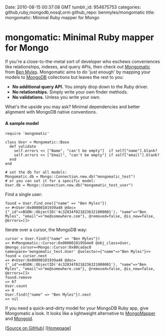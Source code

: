 Date: 2010-08-15 00:37:08 GMT
tumblr_id: 954675753
categories: github,ruby,mongodb,nosql,orm
github_repo: benmyles/mongomatic
title: mongomatic: Minimal Ruby mapper for Mongo

# mongomatic: Minimal Ruby mapper for Mongo

If you're a close-to-the-metal sort of developer who eschews conveniences like relationships, indexes, and query APIs, then check out [Mongomatic](http://github.com/benmyles/mongomatic) from [Ben Myles](http://github.com/benmyles). Mongomatic aims to do 'just enough' by mapping your models to [MongoDB](http://mongodb.org) collections but leaves the rest to you:

* **No additional query API.** You simply drop down to the Ruby driver.
* **No relationships.** Simply write your own finder methods.
* **No validations.** Unless you write your own.

What's the upside you may ask? Minimal dependencies and better alignment with MongoDB native conventions.

#### A sample model

    require 'mongomatic'

    class User < Mongomatic::Base
      def validate
        self.errors << ["Name", "can't be empty"]  if self["name"].blank?
        self.errors << ["Email", "can't be empty"] if self["email"].blank?
      end
    end

    # set the db for all models:
    Mongomatic.db = Mongo::Connection.new.db("mongomatic_test")
    # or you can set it for a specific model:
    User.db = Mongo::Connection.new.db("mongomatic_test_user")
    
Find a single user:

    found = User.find_one({"name" => "Ben Myles"})
    => #<User:0x00000101939a48 @doc={"_id"=>BSON::ObjectID('4c32834f0218236321000001'), "name"=>"Ben Myles", "email"=>"me@somewhere.com"}, @removed=false, @is_new=false, @errors=[]>


Iterate over a cursor, the MongoDB way:

    cursor = User.find({"name" => "Ben Myles"})
    => #<Mongomatic::Cursor:0x0000010195b4e0 @obj_class=User, @mongo_cursor=<Mongo::Cursor:0x80cadac0 namespace='mongomatic_test.User' @selector={"name"=>"Ben Myles"}>>
    found = cursor.next
    => #<User:0x00000101939a48 @doc={"_id"=>BSON::ObjectID('4c32834f0218236321000001'), "name"=>"Ben Myles", "email"=>"me@somewhere.com"}, @removed=false, @is_new=false, @errors=[]>
    found.remove
    => 67
    User.count
    => 0
    User.find({"name" => "Ben Myles"}).next
    => nil

If you need a quick-and-dirty model for your MongoDB Ruby app, give Mongomatic a look. It looks like a lightweight alternative to [MongoMapper](http://github.com/jnunemaker/mongomapper) and [Mongoid](http://mongoid.org/).

[[Source on GitHub](http://github.com/benmyles/mongomatic)] [[Homepage](http://mongomatic.com)]
